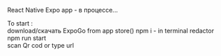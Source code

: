 React Native Expo app - в процессе...

To start :  
download/скачать ExpoGo from app store()
npm i - in terminal redactor  
npm run start  
scan Qr cod or type url